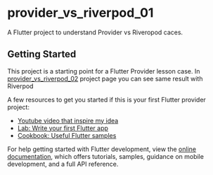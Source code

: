 # provider_vs_riverpod_01

A Flutter project to understand Provider vs Riveropod caces.

## Getting Started

This project is a starting point for a Flutter Provider lesson case.
In [provider_vs_riverpod_02](https://github.com/dasaki-gr/provider_vs_rivepod_02) project page you can see same result with Riverpod

A few resources to get you started if this is your first Flutter provider project:

- [Youtube video that inspire my idea](https://youtu.be/A1qu8X7f36k)
- [Lab: Write your first Flutter app](https://docs.flutter.dev/get-started/codelab)
- [Cookbook: Useful Flutter samples](https://docs.flutter.dev/cookbook)


For help getting started with Flutter development, view the
[online documentation](https://docs.flutter.dev/), which offers tutorials,
samples, guidance on mobile development, and a full API reference.
